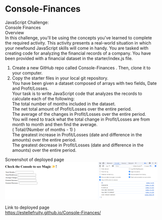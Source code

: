 # Console-Finances
JavaScript Challenge: <br>Console Finances <br>
Overview<br>
In this challenge, you'll be using the concepts you've learned to complete the required activity.
This activity presents a real-world situation in which your newfound JavaScript skills will come in
handy. You are tasked with creating code for analyzing the financial records of a company. You
have been provided with a financial dataset in the starter/index.js file.<br>

1. Create a new GitHub repo called Console-Finances . Then, clone it to your computer.<br>
2. Copy the starter files in your local git repository.<br>
You have been given a dataset composed of arrays with two fields, Date and Profit/Losses.<br>
Your task is to write JavaScript code that analyzes the records to calculate each of the following:<br>
The total number of months included in the dataset.<br>
The net total amount of Profit/Losses over the entire period.<br>
The average of the changes in Profit/Losses over the entire period.<br>
You will need to track what the total change in Profit/Losses are from month to month
and then find the average.<br>
( Total/(Number of months - 1) )<br>
The greatest increase in Profit/Losses (date and difference in the amounts) over the entire
period.<br>
The greatest decrease in Profit/Losses (date and difference in the amounts) over the entire
period.<br>

Screenshot of deployed page
![alt text](image.png)

Link to deployed page<br>
https://estellefruity.github.io/Console-Finances/